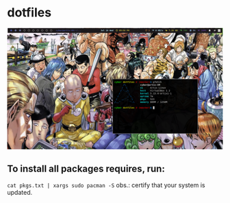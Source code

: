 # dotfiles

![Image](pics/2021-07-28_21-58.png)

## To install all packages requires, run:
``` cat pkgs.txt | xargs sudo pacman -S ```
obs.: certify that your system is updated.
